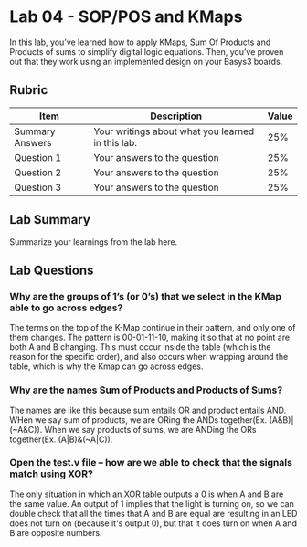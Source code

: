 # Lab 04 - SOP/POS and KMaps

In this lab, you’ve learned how to apply KMaps, Sum Of Products and Products of
sums to simplify digital logic equations. Then, you’ve proven out that they work
using an implemented design on your Basys3 boards.

## Rubric

| Item | Description | Value |
| ---- | ----------- | ----- |
| Summary Answers | Your writings about what you learned in this lab. | 25% |
| Question 1 | Your answers to the question | 25% |
| Question 2 | Your answers to the question | 25% |
| Question 3 | Your answers to the question | 25% |

## Lab Summary

Summarize your learnings from the lab here.

## Lab Questions

### Why are the groups of 1’s (or 0’s) that we select in the KMap able to go across edges?
The terms on the top of the K-Map continue in their pattern, and only one of them changes. The pattern is 00-01-11-10, making it so that at no point are both A and B changing.
This must occur inside the table (which is the reason for the specific order), and also occurs when wrapping around the table, which is why the Kmap can go across edges.

### Why are the names Sum of Products and Products of Sums?
The names are like this because sum entails OR and product entails AND. WHen we say sum of products, we are ORing the ANDs together(Ex. (A&B)|(~A&C)). When we say products of sums, we are ANDing the ORs together(Ex. (A|B)&(~A|C)). 

### Open the test.v file – how are we able to check that the signals match using XOR?
The only situation in which an XOR table outputs a 0 is when A and B are the same value. An output of 1 implies that the light is turning on, so we can double check that all the times that A and B are equal are resulting in an LED does not turn on (because it's output 0), but that it does turn on when A and B are opposite numbers. 

